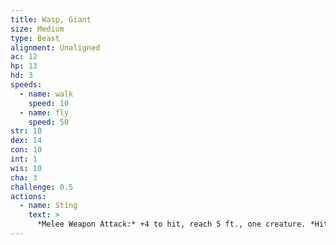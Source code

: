 ```yaml
---
title: Wasp, Giant
size: Medium
type: Beast
alignment: Unaligned
ac: 12
hp: 13
hd: 3
speeds:
  - name: walk
    speed: 10
  - name: fly
    speed: 50
str: 10
dex: 14
con: 10
int: 1
wis: 10
cha: 3
challenge: 0.5
actions:
  - name: Sting
    text: >
      *Melee Weapon Attack:* +4 to hit, reach 5 ft., one creature. *Hit:* 5 (1d6 + 2) piercing damage, and the target must make a DC 11 Constitution saving throw,  taking 10 (3d6) poison damage on a failed save, or half as much damage on a successful one. If the poison damage reduces the target to 0 hit points, the target is stable but poisoned for 1 hour, even after regaining hit points, and is paralyzed while poisoned in this way.
---
```

